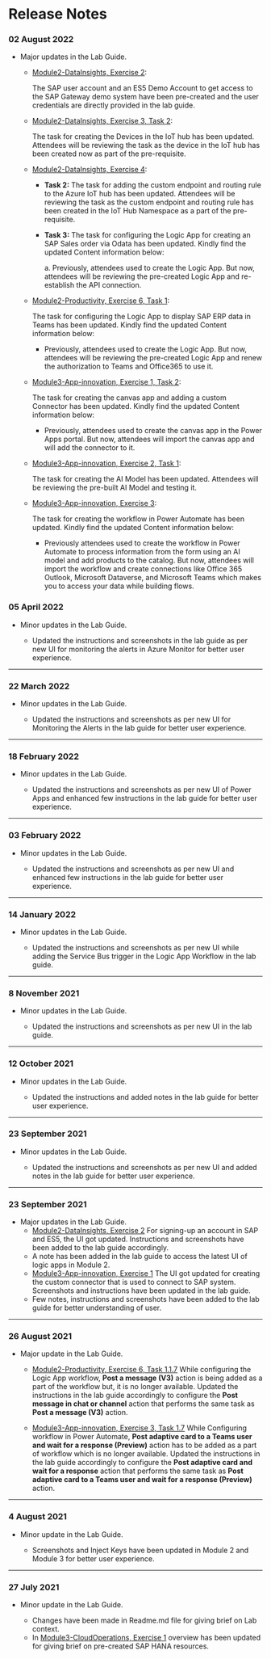 # Release Notes

### 02 August 2022

   - Major updates in the Lab Guide.

       - [Module2-DataInsights, Exercise 2](https://github.com/CloudLabsAI-Azure/AVW-SAP-on-Azure/blob/main/Module2-DataInsights/2.md#exercise-2-access-sap-systems): 
        
          The SAP user account and an ES5 Demo Account to get access to the SAP Gateway demo system have been pre-created and the user credentials are directly provided in the lab guide.
       - [Module2-DataInsights, Exercise 3, Task 2](https://github.com/CloudLabsAI-Azure/AVW-SAP-on-Azure/blob/prod/Module2-DataInsights/3.md#task-1-review-the-pre-created-iot-device-in-azure-iot-hub):
       
          The task for creating the Devices in the IoT hub has been updated. Attendees will be reviewing the task as the device in the IoT hub has been created now as part of the pre-requisite.
          
       - [Module2-DataInsights, Exercise 4](https://github.com/CloudLabsAI-Azure/AVW-SAP-on-Azure/blob/main/Module2-DataInsights/4.md#exercise-4implement-iot-remote-monitoring-and-notifications):
       
           - **Task 2:** The task for adding the custom endpoint and routing rule to the Azure IoT hub has been updated. Attendees will be reviewing the task as the custom endpoint and routing rule has been created in the IoT Hub Namespace as a part of the pre-requisite.

           - **Task 3:** The task for configuring the Logic App for creating an SAP Sales order via Odata has been updated. Kindly find the updated Content information below:

              a. Previously, attendees used to create the Logic App. But now, attendees will be reviewing the pre-created Logic App and re-establish the API connection.
       
       - [Module2-Productivity, Exercise 6, Task 1](https://github.com/CloudLabsAI-Azure/AVW-SAP-on-Azure/blob/prod/Module2-Productivity/1.md#exercise-6-extending-productivity-using-teams-and-outlook):
       
         The task for configuring the Logic App to display SAP ERP data in Teams has been updated. Kindly find the updated Content information below:
         
            - Previously, attendees used to create the Logic App. But now, attendees will be reviewing the pre-created Logic App and renew the authorization to Teams and Office365 to use it.
         
       - [Module3-App-innovation, Exercise 1, Task 2](https://github.com/CloudLabsAI-Azure/AVW-SAP-on-Azure/blob/prod/Module3-App-innovation/1.md#exercise-1-create-power-app-and-add-custom-connector-to-connect-to-sap-system):
       
         The task for creating the canvas app and adding a custom Connector has been updated. Kindly find the updated Content information below:
       
            - Previously, attendees used to create the canvas app in the Power Apps portal. But now, attendees will import the canvas app and will add the connector to it.
       
       - [Module3-App-innovation, Exercise 2, Task 1](https://github.com/CloudLabsAI-Azure/AVW-SAP-on-Azure/blob/prod/Module3-App-innovation/2.md#exercise-2-use-ai-builder-to-create-a-collection-and-train-the-model):
       
          The task for creating the AI Model has been updated. Attendees will be reviewing the pre-built AI Model and testing it.
          
       - [Module3-App-innovation, Exercise 3](https://github.com/CloudLabsAI-Azure/AVW-SAP-on-Azure/blob/prod/Module3-App-innovation/3.1.md#exercise-3-create-flow-to-automate-the-process): 

          The task for creating the workflow in Power Automate has been updated. Kindly find the updated Content information below:
         
           - Previously attendees used to create the workflow in Power Automate to process information from the form using an AI model and add products to the catalog. But now, attendees will import the workflow and create connections like Office 365 Outlook, Microsoft Dataverse, and Microsoft Teams which makes you to access your data while building flows.
           
### 05 April 2022

  - Minor updates in the Lab Guide.
  
      - Updated the instructions and screenshots in the lab guide as per new UI for monitoring the alerts in Azure Monitor for better user experience.

--------------

### 22 March 2022

  - Minor updates in the Lab Guide.
  
      - Updated the instructions and screenshots as per new UI for Monitoring the Alerts in the lab guide for better user experience.

--------------

### 18 February 2022

  - Minor updates in the Lab Guide.
  
      - Updated the instructions and screenshots as per new UI of Power Apps and enhanced few instructions in the lab guide for better user experience.

--------------

### 03 February 2022

  - Minor updates in the Lab Guide.
  
      - Updated the instructions and screenshots as per new UI and enhanced few instructions in the lab guide for better user experience.

--------------

### 14 January 2022

  - Minor updates in the Lab Guide.
 
     - Updated the instructions and screenshots as per new UI while adding the Service Bus trigger in the Logic App Workflow in the lab guide.

--------------

### 8 November 2021

  - Minor updates in the Lab Guide.
  
      - Updated the instructions and screenshots as per new UI in the lab guide.

--------------

### 12 October 2021

  - Minor updates in the Lab Guide.
 
     - Updated the instructions and added notes in the lab guide for better user experience.

--------------

### 23 September 2021

  - Minor updates in the Lab Guide.
 
     - Updated the instructions and screenshots as per new UI and added notes in the lab guide for better user experience.


--------------

### 23 September 2021
  - Major updates in the Lab Guide.
      - [Module2-DataInsights, Exercise 2](https://github.com/CloudLabsAI-Azure/AVW-SAP-on-Azure/blob/main/Module2-DataInsights/2.md) For signing-up an account in SAP and ES5, the UI got updated. Instructions and screenshots have been added to the lab guide accordingly.
      - A note has been added in the lab guide to access the latest UI of logic apps in Module 2.
      - [Module3-App-innovation, Exercise 1](https://github.com/CloudLabsAI-Azure/AVW-SAP-on-Azure/blob/main/Module3-App-innovation/1.md) The UI got updated for creating the custom connector that is used to connect to SAP system. Screenshots and instructions have been updated in the lab guide.
      - Few notes, instructions and screenshots have been added to the lab guide for better understanding of user.  

--------------

### 26 August 2021
  - Major update in the Lab Guide.
  
      - [Module2-Productivity, Exercise 6, Task 1.1.7](https://github.com/CloudLabsAI-Azure/AVW-SAP-on-Azure/blob/main/Module2-Productivity/1.md) While configuring the Logic App workflow, **Post a message (V3)** action is being added as a part of the workflow but, it is no longer available. Updated the instructions in the lab guide accordingly to configure the **Post message in chat or channel** action that performs the same task as **Post a message (V3)** action.
  
      - [Module3-App-innovation, Exercise 3, Task 1.7](https://github.com/CloudLabsAI-Azure/AVW-SAP-on-Azure/blob/main/Module3-App-innovation/3.md) While Configuring workflow in Power Automate, **Post adaptive card to a Teams user and wait for a response (Preview)** action has to be added as a part of workflow which is no longer available. Updated the instructions in the lab guide accordingly to configure the **Post adaptive card and wait for a response** action that performs the same task as **Post adaptive card to a Teams user and wait for a response (Preview)** action.

-----------------

### 4 August 2021
  - Minor update in the Lab Guide.
     
     - Screenshots and Inject Keys have been updated in Module 2 and Module 3 for better user experience.

------------------

### 27 July 2021
  - Minor update in the Lab Guide.
  
      - Changes have been made in Readme.md file for giving brief on Lab context.
      - In [Module3-CloudOperations, Exercise 1](https://github.com/CloudLabsAI-Azure/AIW-SAP-on-Azure/blob/main/Module3-CloudOperations/1.md) overview has been updated for giving brief on pre-created SAP HANA resources.
